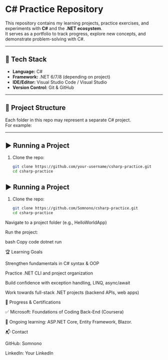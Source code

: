 # C# Practice Repository  

This repository contains my learning projects, practice exercises, and experiments with **C#** and the **.NET ecosystem**.  
It serves as a portfolio to track progress, explore new concepts, and demonstrate problem-solving with C#.  

---

## 🚀 Tech Stack
- **Language:** C#  
- **Framework:** .NET 6/7/8 (depending on project)  
- **IDE/Editor:** Visual Studio Code / Visual Studio  
- **Version Control:** Git & GitHub  

---

## 📂 Project Structure
Each folder in this repo may represent a separate C# project.  
For example:  


---

## ▶️ Running a Project
1. Clone the repo:  
   ```bash
   git clone https://github.com/your-username/csharp-practice.git
   cd csharp-practice

## ▶️ Running a Project
1. Clone the repo:  
   ```bash
   git clone https://github.com/Somnono/csharp-practice.git
   cd csharp-practice
Navigate to a project folder (e.g., HelloWorldApp)

Run the project:

bash
Copy code
dotnet run

🏆 Learning Goals

Strengthen fundamentals in C# syntax & OOP

Practice .NET CLI and project organization

Build confidence with exception handling, LINQ, async/await

Work towards full-stack .NET projects (backend APIs, web apps)


📜 Progress & Certifications

✅ Microsoft: Foundations of Coding Back-End (Coursera)

🚧 Ongoing learning: ASP.NET Core, Entity Framework, Blazor.


📬 Contact

GitHub: Somnono

LinkedIn: Your LinkedIn